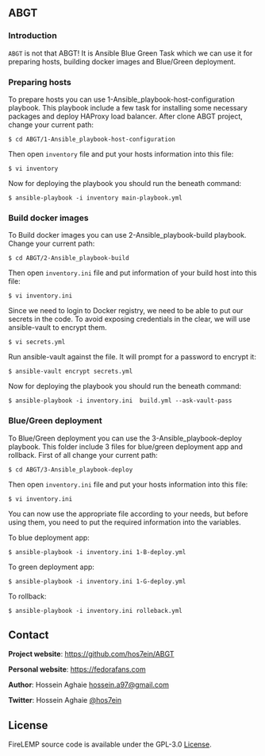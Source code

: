 ABGT
----

### Introduction ###

`ABGT` is not that ABGT! It is Ansible Blue Green Task which we can use it for preparing hosts, building docker images and Blue/Green deployment. 


### Preparing hosts ###

To prepare hosts you can use 1-Ansible_playbook-host-configuration playbook. This playbook include a few task for installing some necessary packages and deploy HAProxy load balancer. After clone ABGT project, change your current path:

```$ cd ABGT/1-Ansible_playbook-host-configuration```

Then open `inventory` file and put your hosts information into this file:

```$ vi inventory```

Now for deploying the playbook you should run the beneath command:

```$ ansible-playbook -i inventory main-playbook.yml```

### Build docker images ###

To Build docker images you can use 2-Ansible_playbook-build playbook. Change your current path:

```$ cd ABGT/2-Ansible_playbook-build```

Then open `inventory.ini` file and put information of your build host into this file:

```$ vi inventory.ini```

Since we need to login to Docker registry, we need to be able to put our secrets in the code. To avoid exposing credentials in the clear, we will use ansible-vault to encrypt them.

```$ vi secrets.yml```

Run ansible-vault against the file. It will prompt for a password to encrypt it:

```$ ansible-vault encrypt secrets.yml```

Now for deploying the playbook you should run the beneath command:

```$ ansible-playbook -i inventory.ini  build.yml --ask-vault-pass```


### Blue/Green deployment ###

To Blue/Green deployment you can use the 3-Ansible_playbook-deploy playbook. This folder include 3 files for blue/green deployment app and rollback. First of all change your current path:

```$ cd ABGT/3-Ansible_playbook-deploy```

Then open `inventory.ini` file and put your hosts information into this file:

```$ vi inventory.ini```

You can now use the appropriate file according to your needs, but before using them, you need to put the required information into the variables.


To blue deployment app:

```$ ansible-playbook -i inventory.ini 1-B-deploy.yml```


To green deployment app:

```$ ansible-playbook -i inventory.ini 1-G-deploy.yml```

To rollback:

```$ ansible-playbook -i inventory.ini rolleback.yml```








## Contact

**Project website**: https://github.com/hos7ein/ABGT

**Personal website**: https://fedorafans.com

**Author**: Hossein Aghaie <hossein.a97@gmail.com>

**Twitter**: Hossein Aghaie [@hos7ein](https://twitter.com/hos7ein)


## License

FireLEMP source code is available under the GPL-3.0 [License](/LICENSE).
